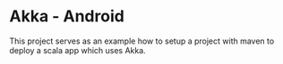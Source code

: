 # Akka - Android

This project serves as an example how to setup a project with maven to deploy a scala app 
which uses Akka.

